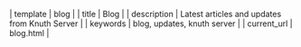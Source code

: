 | template | blog |
| title | Blog |
| description | Latest articles and updates from Knuth Server |
| keywords | blog, updates, knuth server |
| current_url | blog.html |